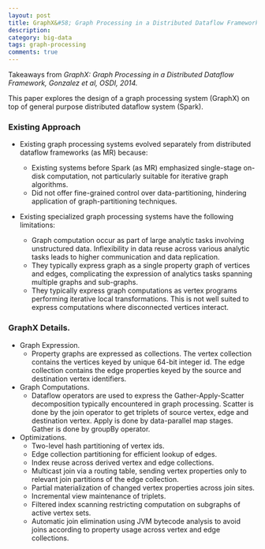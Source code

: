 ```yaml
---
layout: post
title: GraphX&#58; Graph Processing in a Distributed Dataflow Framework
description: 
category: big-data
tags: graph-processing
comments: true
---
```


Takeaways from *GraphX: Graph Processing in a Distributed Dataflow Framework, Gonzalez et al, OSDI, 2014.*

This paper explores the design of a graph processing system (GraphX) on top of general purpose distributed dataflow system (Spark).

### Existing Approach 
- Existing graph processing systems evolved separately from distributed dataflow frameworks (as MR) because:
	- Existing systems before Spark (as MR) emphasized single-stage on-disk computation, not particularly suitable for iterative graph algorithms.
	- Did not offer fine-grained control over data-partitioning, hindering application of graph-partitioning techniques.
 
- Existing specialized graph processing systems have the following limitations:
	- Graph computation occur as part of large analytic tasks involving unstructured data. Inflexibility in data reuse across various analytic tasks leads to higher communication and data replication.
	- They typically express graph as a single property graph of vertices and edges, complicating the expression of analytics tasks spanning multiple graphs and sub-graphs.
	- They typically express graph computations as vertex programs performing iterative local transformations. This is not well suited to express computations where disconnected vertices interact.
 
### GraphX Details.
- Graph Expression.
	- Property graphs are expressed as collections. The vertex collection contains the vertices keyed by unique 64-bit integer id. The edge collection contains the edge properties  keyed  by the source and destination vertex identifiers.
- Graph Computations.
	- Dataflow operators are used to express the Gather-Apply-Scatter decomposition typically encountered in graph processing. Scatter is done by the join operator to get triplets of source vertex, edge and destination vertex. Apply is done by data-parallel map stages. Gather is done by groupBy operator.
- Optimizations.
	- Two-level hash partitioning of vertex ids.
	- Edge collection partitioning for efficient lookup of edges.
	- Index reuse across derived vertex and edge collections.
	- Multicast join via a routing table, sending vertex properties only to relevant join partitions of the edge collection.
	- Partial materialization of changed vertex properties across join sites.
	- Incremental view maintenance of triplets.
	- Filtered index scanning restricting computation on subgraphs of active vertex sets.
	- Automatic join elimination using JVM bytecode analysis to avoid joins according to property usage across vertex and edge collections.